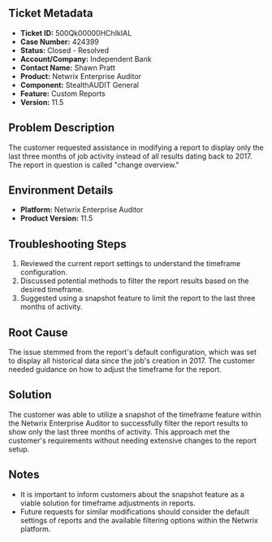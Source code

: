 ## Ticket Metadata
- **Ticket ID:** 500Qk00000HChIkIAL
- **Case Number:** 424399
- **Status:** Closed - Resolved
- **Account/Company:** Independent Bank
- **Contact Name:** Shawn Pratt
- **Product:** Netwrix Enterprise Auditor
- **Component:** StealthAUDIT General
- **Feature:** Custom Reports
- **Version:** 11.5

## Problem Description
The customer requested assistance in modifying a report to display only the last three months of job activity instead of all results dating back to 2017. The report in question is called "change overview."

## Environment Details
- **Platform:** Netwrix Enterprise Auditor
- **Product Version:** 11.5

## Troubleshooting Steps
1. Reviewed the current report settings to understand the timeframe configuration.
2. Discussed potential methods to filter the report results based on the desired timeframe.
3. Suggested using a snapshot feature to limit the report to the last three months of activity.

## Root Cause
The issue stemmed from the report's default configuration, which was set to display all historical data since the job's creation in 2017. The customer needed guidance on how to adjust the timeframe for the report.

## Solution
The customer was able to utilize a snapshot of the timeframe feature within the Netwrix Enterprise Auditor to successfully filter the report results to show only the last three months of activity. This approach met the customer's requirements without needing extensive changes to the report setup.

## Notes
- It is important to inform customers about the snapshot feature as a viable solution for timeframe adjustments in reports.
- Future requests for similar modifications should consider the default settings of reports and the available filtering options within the Netwrix platform.